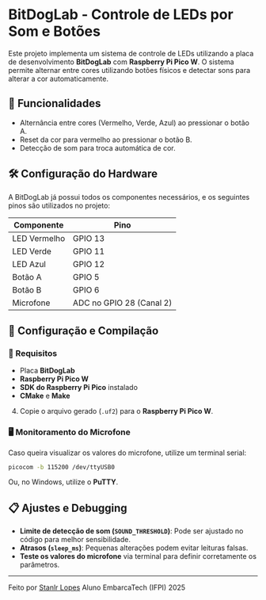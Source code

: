 # BitDogLab - Controle de LEDs por Som e Botões

Este projeto implementa um sistema de controle de LEDs utilizando a placa de desenvolvimento **BitDogLab** com **Raspberry Pi Pico W**. O sistema permite alternar entre cores utilizando botões físicos e detectar sons para alterar a cor automaticamente.

## 📌 Funcionalidades
- Alternância entre cores (Vermelho, Verde, Azul) ao pressionar o botão A.
- Reset da cor para vermelho ao pressionar o botão B.
- Detecção de som para troca automática de cor.

## 🛠️ Configuração do Hardware
A BitDogLab já possui todos os componentes necessários, e os seguintes pinos são utilizados no projeto:

| Componente | Pino |
|------------|------|
| LED Vermelho | GPIO 13 |
| LED Verde | GPIO 11 |
| LED Azul | GPIO 12 |
| Botão A | GPIO 5 |
| Botão B | GPIO 6 |
| Microfone | ADC no GPIO 28 (Canal 2) |

## 🚀 Configuração e Compilação
### 📌 Requisitos
- Placa **BitDogLab**
- **Raspberry Pi Pico W**
- **SDK do Raspberry Pi Pico** instalado
- **CMake** e **Make**

4. Copie o arquivo gerado (`.uf2`) para o **Raspberry Pi Pico W**.

### 🖥️ Monitoramento do Microfone
Caso queira visualizar os valores do microfone, utilize um terminal serial:
```sh
picocom -b 115200 /dev/ttyUSB0
```
Ou, no Windows, utilize o **PuTTY**.

## 📋 Ajustes e Debugging
- **Limite de detecção de som (`SOUND_THRESHOLD`)**: Pode ser ajustado no código para melhor sensibilidade.
- **Atrasos (`sleep_ms`)**: Pequenas alterações podem evitar leituras falsas.
- **Teste os valores do microfone** via terminal para definir corretamente os parâmetros.
---
Feito por [Stanlr Lopes](https://github.com/stanlrlopes)
Aluno EmbarcaTech (IFPI) 2025
